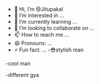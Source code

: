 - 👋 Hi, I’m @Jitupakal
- 👀 I’m interested in ...
- 🌱 I’m currently learning ...
- 💞️ I’m looking to collaborate on ...
- 📫 How to reach me ...
- 😄 Pronouns: ...
- ⚡ Fun fact: ...
-😎stylish man
<!---😇kind person 
Jitupakal/Jitupakal is a ✨ special ✨ repository because its `README.md` (this file) appears on your GitHub profile.
You can click the Preview link to take a look at your changes.
--->-cool man
-different gya

